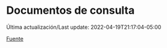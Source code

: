 # Documentos de consulta

Última actualización/Last update: 2022-04-19T21:17:04-05:00

 [Fuente](https://coronavirus.gob.mx/documentos-de-consulta/)
